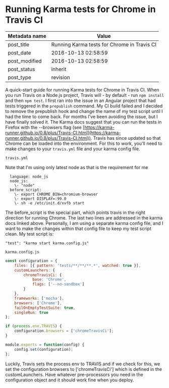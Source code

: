 # Running Karma tests for Chrome in Travis CI

| Metadata name | Value                                       |
| ------------- | ------------------------------------------- |
| post_title    | Running Karma tests for Chrome in Travis CI |
| post_date     | 2016-10-13 02:58:59                         |
| post_modified | 2016-10-13 02:58:59                         |
| post_status   | inherit                                     |
| post_type     | revision                                    |

A quick-start guide for running Karma tests for Chrome in Travis CI. When you run Travis on a Node.js project, Travis will - by default - run `npm install` and then `npm test`. I first ran into the issue in an Angular project that had tests triggered in the `prepublish` command. My CI build failed and I decided to remove the prepublish hook and change the name of my test script until I had the time to come back. For months I've been avoiding the issue, but I have finally solved it. The Karma docs suggest that you can run the tests in Firefox with the --browsers flag (see [https://karma-runner.github.io/0.8/plus/Travis-CI.html](https://karma-runner.github.io/0.8/plus/Travis-CI.html)). Travis has since updated so that Chrome can be loaded into the environment. For this to work, you'll need to make changes to your `travis.yml` file and your karma config file.

`travis.yml`

Note that I'm using only latest node as that is the requirement for me

```
  language: node_js
  node_js:
    \- "node"
  before_script:
    \- export CHROME_BIN=chromium-browser
    \- export DISPLAY=:99.0
    \- sh -e /etc/init.d/xvfb start
```

The before_script is the special part, which points travis in the right direction for running Chrome. The last two lines are addressed in the karma docs linked above. Personally, I am using a separate karma config file, and I want to make the changes within that config file to keep my test script clean. My test script is:

`"test": "karma start karma.config.js"`

`karma.config.js`

```javascript
const configuration = {
    files: [{ pattern: 'tests/**/**/**.*', watched: true }],
    customLaunchers: {
        chromeTravisCi: {
            base: 'Chrome',
            flags: ['--no-sandbox']
        }
    },
    frameworks: ['mocha'],
    browsers: ['Chrome'],
    failOnEmptyTestSuite: true,
    singleRun: true
};

if (process.env.TRAVIS) {
    configuration.browsers = ['chromeTravisCi'];
}

module.exports = function(config) {
    config.set(configuration);
};
```

Luckily, Travis sets the process env to TRAVIS and if we check for this, we set the configuration browsers to \['chromeTravisCi'\] which is defined in the customLaunchers. Have whatever pre-processors you need in the configuration object and it should work fine when you deploy.
